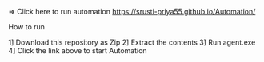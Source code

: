 => Click here to run automation https://srusti-priya55.github.io/Automation/

How to run 

1] Download this repository as Zip
2] Extract the contents
3] Run agent.exe 
4] Click the link above to start Automation
